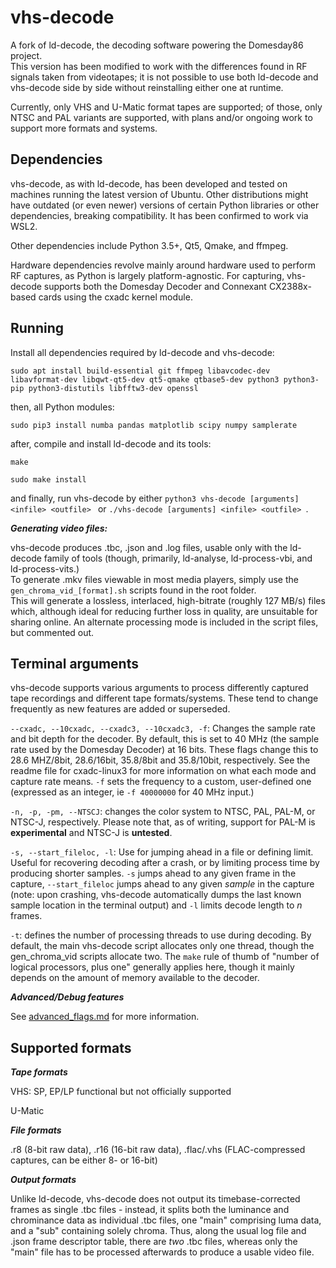 # vhs-decode

A fork of ld-decode, the decoding software powering the Domesday86 project.  
This version has been modified to work with the differences found in RF signals taken from videotapes; it is not possible to use both ld-decode and vhs-decode side by side without reinstalling either one at runtime.


Currently, only VHS and U-Matic format tapes are supported; of those, only NTSC and PAL variants are supported, with plans and/or ongoing work to support more formats and systems.

Dependencies
----

vhs-decode, as with ld-decode, has been developed and tested on machines running the latest version of Ubuntu. Other distributions might have outdated (or even newer) versions of certain Python libraries or other dependencies, breaking compatibility. It has been confirmed to work via WSL2.

Other dependencies include Python 3.5+, Qt5, Qmake, and ffmpeg.

Hardware dependencies revolve mainly around hardware used to perform RF captures, as Python is largely platform-agnostic. For capturing, vhs-decode supports both the Domesday Decoder and Connexant CX2388x-based cards using the cxadc kernel module.

Running
----

Install all dependencies required by ld-decode and vhs-decode:

```sudo apt install build-essential git ffmpeg libavcodec-dev libavformat-dev libqwt-qt5-dev qt5-qmake qtbase5-dev python3 python3-pip python3-distutils libfftw3-dev openssl ```

then, all Python modules:

```sudo pip3 install numba pandas matplotlib scipy numpy samplerate```

after, compile and install ld-decode and its tools:

```make```

```sudo make install```

and finally, run vhs-decode by either ```python3 vhs-decode [arguments] <infile> <outfile> ``` or ```./vhs-decode [arguments] <infile> <outfile> ```.

***Generating video files:***

vhs-decode produces .tbc, .json and .log files, usable only with the ld-decode family of tools (though, primarily, ld-analyse, ld-process-vbi, and ld-process-vits.)  
To generate .mkv files viewable in most media players, simply use the ```gen_chroma_vid_[format].sh``` scripts found in the root folder.  
This will generate a lossless, interlaced, high-bitrate (roughly 127 MB/s) files which, although ideal for reducing further loss in quality, are unsuitable for sharing online. An alternate processing mode is included in the script files, but commented out.

Terminal arguments
----

vhs-decode supports various arguments to process differently captured tape recordings and different tape formats/systems. These tend to change frequently as new features are added or superseded.

```--cxadc, --10cxadc, --cxadc3, --10cxadc3, -f```: Changes the sample rate and bit depth for the decoder. By default, this is set to 40 MHz (the sample rate used by the Domesday Decoder) at 16 bits. These flags change this to 28.6 MHZ/8bit, 28.6/16bit, 35.8/8bit and 35.8/10bit, respectively. See the readme file for cxadc-linux3 for more information on what each mode and capture rate means. ```-f``` sets the frequency to a custom, user-defined one (expressed as an integer, ie ```-f 40000000``` for 40 MHz input.)

```-n, -p, -pm, --NTSCJ```: changes the color system to NTSC, PAL, PAL-M, or NTSC-J, respectively. Please note that, as of writing, support for PAL-M is **experimental** and NTSC-J is **untested**.

```-s, --start_fileloc, -l```: Use for jumping ahead in a file or defining limit. Useful for recovering decoding after a crash, or by limiting process time by producing shorter samples. ```-s``` jumps ahead to any given frame in the capture, ```--start_fileloc``` jumps ahead to any given *sample* in the capture (note: upon crashing, vhs-decode automatically dumps the last known sample location in the terminal output) and ```-l``` limits decode length to *n* frames.

```-t```: defines the number of processing threads to use during decoding. By default, the main vhs-decode script allocates only one thread, though the gen_chroma_vid scripts allocate two. The ```make``` rule of thumb of "number of logical processors, plus one" generally applies here, though it mainly depends on the amount of memory available to the decoder.

***Advanced/Debug features***

See [advanced_flags.md](advanced_flags.md) for more information.


Supported formats
----

***Tape formats***

VHS: SP, EP/LP functional but not officially supported

U-Matic

***File formats***

.r8 (8-bit raw data), .r16 (16-bit raw data), .flac/.vhs (FLAC-compressed captures, can be either 8- or 16-bit)

***Output formats***

Unlike ld-decode, vhs-decode does not output its timebase-corrected frames as single .tbc files - instead, it splits both the luminance and chrominance data as individual .tbc files, one "main" comprising luma data, and a "sub" containing solely chroma. Thus, along the usual log file and .json frame descriptor table, there are *two* .tbc files, whereas only the "main" file has to be processed afterwards to produce a usable video file.
